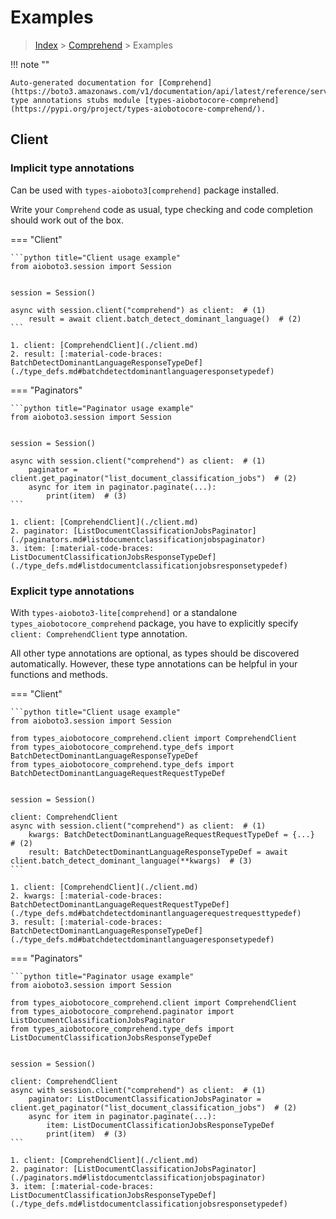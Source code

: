 # Examples

> [Index](../README.md) > [Comprehend](./README.md) > Examples

!!! note ""

    Auto-generated documentation for [Comprehend](https://boto3.amazonaws.com/v1/documentation/api/latest/reference/services/comprehend.html#Comprehend)
    type annotations stubs module [types-aiobotocore-comprehend](https://pypi.org/project/types-aiobotocore-comprehend/).

## Client

### Implicit type annotations

Can be used with `types-aioboto3[comprehend]` package installed.

Write your `Comprehend` code as usual,
type checking and code completion should work out of the box.



=== "Client"

    ```python title="Client usage example"
    from aioboto3.session import Session


    session = Session()

    async with session.client("comprehend") as client:  # (1)
        result = await client.batch_detect_dominant_language()  # (2)
    ```

    1. client: [ComprehendClient](./client.md)
    2. result: [:material-code-braces: BatchDetectDominantLanguageResponseTypeDef](./type_defs.md#batchdetectdominantlanguageresponsetypedef) 



=== "Paginators"

    ```python title="Paginator usage example"
    from aioboto3.session import Session


    session = Session()

    async with session.client("comprehend") as client:  # (1)
        paginator = client.get_paginator("list_document_classification_jobs")  # (2)
        async for item in paginator.paginate(...):
            print(item)  # (3)
    ```

    1. client: [ComprehendClient](./client.md)
    2. paginator: [ListDocumentClassificationJobsPaginator](./paginators.md#listdocumentclassificationjobspaginator)
    3. item: [:material-code-braces: ListDocumentClassificationJobsResponseTypeDef](./type_defs.md#listdocumentclassificationjobsresponsetypedef) 




### Explicit type annotations

With `types-aioboto3-lite[comprehend]`
or a standalone `types_aiobotocore_comprehend` package, you have to explicitly specify
`client: ComprehendClient` type annotation.

All other type annotations are optional, as types should be discovered automatically.
However, these type annotations can be helpful in your functions and methods.


=== "Client"

    ```python title="Client usage example"
    from aioboto3.session import Session

    from types_aiobotocore_comprehend.client import ComprehendClient
    from types_aiobotocore_comprehend.type_defs import BatchDetectDominantLanguageResponseTypeDef
    from types_aiobotocore_comprehend.type_defs import BatchDetectDominantLanguageRequestRequestTypeDef


    session = Session()

    client: ComprehendClient
    async with session.client("comprehend") as client:  # (1)
        kwargs: BatchDetectDominantLanguageRequestRequestTypeDef = {...}  # (2)
        result: BatchDetectDominantLanguageResponseTypeDef = await client.batch_detect_dominant_language(**kwargs)  # (3)
    ```

    1. client: [ComprehendClient](./client.md)
    2. kwargs: [:material-code-braces: BatchDetectDominantLanguageRequestRequestTypeDef](./type_defs.md#batchdetectdominantlanguagerequestrequesttypedef) 
    3. result: [:material-code-braces: BatchDetectDominantLanguageResponseTypeDef](./type_defs.md#batchdetectdominantlanguageresponsetypedef) 



=== "Paginators"

    ```python title="Paginator usage example"
    from aioboto3.session import Session

    from types_aiobotocore_comprehend.client import ComprehendClient
    from types_aiobotocore_comprehend.paginator import ListDocumentClassificationJobsPaginator
    from types_aiobotocore_comprehend.type_defs import ListDocumentClassificationJobsResponseTypeDef


    session = Session()

    client: ComprehendClient
    async with session.client("comprehend") as client:  # (1)
        paginator: ListDocumentClassificationJobsPaginator = client.get_paginator("list_document_classification_jobs")  # (2)
        async for item in paginator.paginate(...):
            item: ListDocumentClassificationJobsResponseTypeDef
            print(item)  # (3)
    ```

    1. client: [ComprehendClient](./client.md)
    2. paginator: [ListDocumentClassificationJobsPaginator](./paginators.md#listdocumentclassificationjobspaginator)
    3. item: [:material-code-braces: ListDocumentClassificationJobsResponseTypeDef](./type_defs.md#listdocumentclassificationjobsresponsetypedef) 




